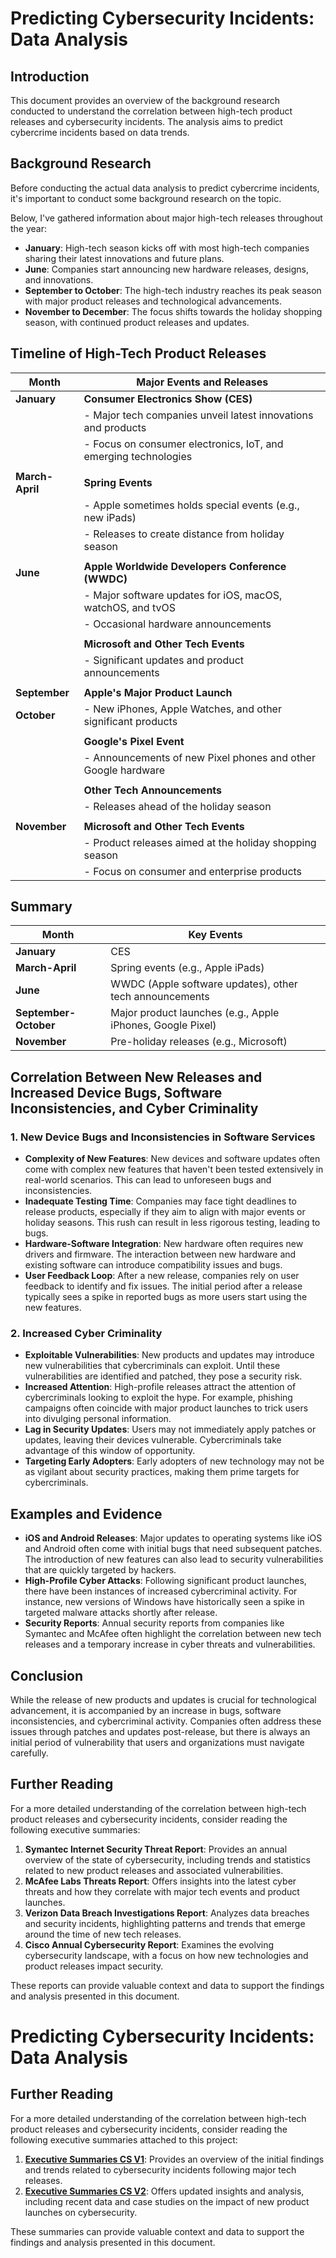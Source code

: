 # Predicting Cybersecurity Incidents: Data Analysis

## Introduction
This document provides an overview of the background research conducted to understand the correlation between high-tech product releases and cybersecurity incidents. The analysis aims to predict cybercrime incidents based on data trends.

## Background Research
Before conducting the actual data analysis to predict cybercrime incidents, it's important to conduct some background research on the topic.

Below, I've gathered information about major high-tech releases throughout the year:

* **January**: High-tech season kicks off with most high-tech companies sharing their latest innovations and future plans.
* **June**: Companies start announcing new hardware releases, designs, and innovations.
* **September to October**: The high-tech industry reaches its peak season with major product releases and technological advancements.
* **November to December**: The focus shifts towards the holiday shopping season, with continued product releases and updates.

## Timeline of High-Tech Product Releases

| Month          | Major Events and Releases                                       |
|----------------|-----------------------------------------------------------------|
| **January**    | **Consumer Electronics Show (CES)**                             |
|                | - Major tech companies unveil latest innovations and products   |
|                | - Focus on consumer electronics, IoT, and emerging technologies |
|                |                                                                 |
| **March-April**| **Spring Events**                                               |
|                | - Apple sometimes holds special events (e.g., new iPads)        |
|                | - Releases to create distance from holiday season               |
|                |                                                                 |
| **June**       | **Apple Worldwide Developers Conference (WWDC)**                |
|                | - Major software updates for iOS, macOS, watchOS, and tvOS      |
|                | - Occasional hardware announcements                             |
|                |                                                                 |
|                | **Microsoft and Other Tech Events**                             |
|                | - Significant updates and product announcements                 |
|                |                                                                 |
| **September**  | **Apple's Major Product Launch**                                |
| **October**    | - New iPhones, Apple Watches, and other significant products    |
|                |                                                                 |
|                | **Google's Pixel Event**                                        |
|                | - Announcements of new Pixel phones and other Google hardware   |
|                |                                                                 |
|                | **Other Tech Announcements**                                    |
|                | - Releases ahead of the holiday season                          |
|                |                                                                 |
| **November**   | **Microsoft and Other Tech Events**                             |
|                | - Product releases aimed at the holiday shopping season         |
|                | - Focus on consumer and enterprise products                     |

## Summary

| Month            | Key Events                                                   |
|------------------|--------------------------------------------------------------|
| **January**      | CES                                                          |
| **March-April**  | Spring events (e.g., Apple iPads)                            |
| **June**         | WWDC (Apple software updates), other tech announcements      |
| **September-October** | Major product launches (e.g., Apple iPhones, Google Pixel) |
| **November**     | Pre-holiday releases (e.g., Microsoft)                       |

## Correlation Between New Releases and Increased Device Bugs, Software Inconsistencies, and Cyber Criminality

### 1. New Device Bugs and Inconsistencies in Software Services
- **Complexity of New Features**: New devices and software updates often come with complex new features that haven't been tested extensively in real-world scenarios. This can lead to unforeseen bugs and inconsistencies.
- **Inadequate Testing Time**: Companies may face tight deadlines to release products, especially if they aim to align with major events or holiday seasons. This rush can result in less rigorous testing, leading to bugs.
- **Hardware-Software Integration**: New hardware often requires new drivers and firmware. The interaction between new hardware and existing software can introduce compatibility issues and bugs.
- **User Feedback Loop**: After a new release, companies rely on user feedback to identify and fix issues. The initial period after a release typically sees a spike in reported bugs as more users start using the new features.

### 2. Increased Cyber Criminality
- **Exploitable Vulnerabilities**: New products and updates may introduce new vulnerabilities that cybercriminals can exploit. Until these vulnerabilities are identified and patched, they pose a security risk.
- **Increased Attention**: High-profile releases attract the attention of cybercriminals looking to exploit the hype. For example, phishing campaigns often coincide with major product launches to trick users into divulging personal information.
- **Lag in Security Updates**: Users may not immediately apply patches or updates, leaving their devices vulnerable. Cybercriminals take advantage of this window of opportunity.
- **Targeting Early Adopters**: Early adopters of new technology may not be as vigilant about security practices, making them prime targets for cybercriminals.

## Examples and Evidence
- **iOS and Android Releases**: Major updates to operating systems like iOS and Android often come with initial bugs that need subsequent patches. The introduction of new features can also lead to security vulnerabilities that are quickly targeted by hackers.
- **High-Profile Cyber Attacks**: Following significant product launches, there have been instances of increased cybercriminal activity. For instance, new versions of Windows have historically seen a spike in targeted malware attacks shortly after release.
- **Security Reports**: Annual security reports from companies like Symantec and McAfee often highlight the correlation between new tech releases and a temporary increase in cyber threats and vulnerabilities.

## Conclusion
While the release of new products and updates is crucial for technological advancement, it is accompanied by an increase in bugs, software inconsistencies, and cybercriminal activity. Companies often address these issues through patches and updates post-release, but there is always an initial period of vulnerability that users and organizations must navigate carefully.

## Further Reading

For a more detailed understanding of the correlation between high-tech product releases and cybersecurity incidents, consider reading the following executive summaries:

1. **Symantec Internet Security Threat Report**: Provides an annual overview of the state of cybersecurity, including trends and statistics related to new product releases and associated vulnerabilities.
2. **McAfee Labs Threats Report**: Offers insights into the latest cyber threats and how they correlate with major tech events and product launches.
3. **Verizon Data Breach Investigations Report**: Analyzes data breaches and security incidents, highlighting patterns and trends that emerge around the time of new tech releases.
4. **Cisco Annual Cybersecurity Report**: Examines the evolving cybersecurity landscape, with a focus on how new technologies and product releases impact security.

These reports can provide valuable context and data to support the findings and analysis presented in this document.

# Predicting Cybersecurity Incidents: Data Analysis

## Further Reading

For a more detailed understanding of the correlation between high-tech product releases and cybersecurity incidents, consider reading the following executive summaries attached to this project:

1. [**Executive Summaries CS V1**](https://github.com/watashiaashishgurung/cybercrimeEDA/blob/main/Executive%20summaries%20CS%20V1%20.pdf): Provides an overview of the initial findings and trends related to cybersecurity incidents following major tech releases.
2. [**Executive Summaries CS V2**](https://github.com/watashiaashishgurung/cybercrimeEDA/blob/main/Executive%20summaries%20CS%20V2%20.pdf): Offers updated insights and analysis, including recent data and case studies on the impact of new product launches on cybersecurity.

These summaries can provide valuable context and data to support the findings and analysis presented in this document.
